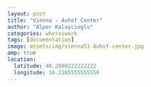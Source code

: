 ```yaml
---
layout: post
title: "Vienna - Auhof Center"
author: "Alper Kalaycioglu"
categories: whereiwork
tags: [documentation]
image: assets/img/vienna51-Auhof-center.jpg
amp: true
location:
  latitude: 48.2080222222222
  longitude: 16.2165555555556
---
```


